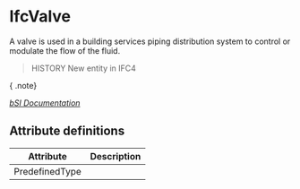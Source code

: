IfcValve
========
A valve is used in a building services piping distribution system to control
or modulate the flow of the fluid.  
  
> HISTORY  New entity in IFC4  
  
{ .note}  
>  
[ _bSI
Documentation_](https://standards.buildingsmart.org/IFC/DEV/IFC4_2/FINAL/HTML/schema/ifchvacdomain/lexical/ifcvalve.htm)


Attribute definitions
---------------------
| Attribute      | Description   |
|----------------|---------------|
| PredefinedType |               |

